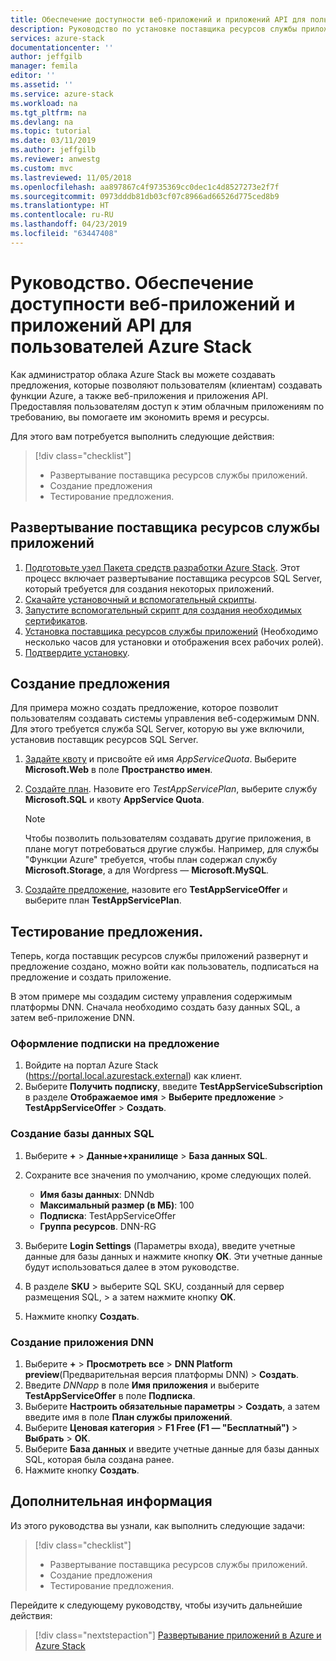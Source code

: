 ```yaml
---
title: Обеспечение доступности веб-приложений и приложений API для пользователей Azure Stack | Документация Майкрософт
description: Руководство по установке поставщика ресурсов службы приложений и созданию предложений, которые дают вашим пользователям Azure Stack возможность создавать веб-приложения и приложения API.
services: azure-stack
documentationcenter: ''
author: jeffgilb
manager: femila
editor: ''
ms.assetid: ''
ms.service: azure-stack
ms.workload: na
ms.tgt_pltfrm: na
ms.devlang: na
ms.topic: tutorial
ms.date: 03/11/2019
ms.author: jeffgilb
ms.reviewer: anwestg
ms.custom: mvc
ms.lastreviewed: 11/05/2018
ms.openlocfilehash: aa897867c4f9735369cc0dec1c4d8527273e2f7f
ms.sourcegitcommit: 0973dddb81db03cf07c8966ad66526d775ced8b9
ms.translationtype: HT
ms.contentlocale: ru-RU
ms.lasthandoff: 04/23/2019
ms.locfileid: "63447408"
---
```

# <a name="tutorial-make-web-and-api-apps-available-to-your-azure-stack-users"></a>Руководство. Обеспечение доступности веб-приложений и приложений API для пользователей Azure Stack

Как администратор облака Azure Stack вы можете создавать предложения, которые позволяют пользователям (клиентам) создавать функции Azure, а также веб-приложения и приложения API. Предоставляя пользователям доступ к этим облачным приложениям по требованию, вы помогаете им экономить время и ресурсы.

Для этого вам потребуется выполнить следующие действия:

> [!div class="checklist"]
> * Развертывание поставщика ресурсов службы приложений.
> * Создание предложения
> * Тестирование предложения.

## <a name="deploy-the-app-service-resource-provider"></a>Развертывание поставщика ресурсов службы приложений

1. [Подготовьте узел Пакета средств разработки Azure Stack](azure-stack-app-service-before-you-get-started.md). Этот процесс включает развертывание поставщика ресурсов SQL Server, который требуется для создания некоторых приложений.
2. [Скачайте установочный и вспомогательный скрипты](azure-stack-app-service-deploy.md).
3. [Запустите вспомогательный скрипт для создания необходимых сертификатов](azure-stack-app-service-deploy.md).
4. [Установка поставщика ресурсов службы приложений](azure-stack-app-service-deploy.md) (Необходимо несколько часов для установки и отображения всех рабочих ролей).
5. [Подтвердите установку](azure-stack-app-service-deploy.md#validate-the-app-service-on-azure-stack-installation).

## <a name="create-an-offer"></a>Создание предложения

Для примера можно создать предложение, которое позволит пользователям создавать системы управления веб-содержимым DNN. Для этого требуется служба SQL Server, которую вы уже включили, установив поставщик ресурсов SQL Server.

1.  [Задайте квоту](azure-stack-plan-offer-quota-overview.md ) и присвойте ей имя *AppServiceQuota*. Выберите **Microsoft.Web** в поле **Пространство имен**.
2.  [Создайте план](azure-stack-create-plan.md). Назовите его *TestAppServicePlan*, выберите службу **Microsoft.SQL** и квоту **AppService Quota**.

    > [!NOTE]
    > Чтобы позволить пользователям создавать другие приложения, в плане могут потребоваться другие службы. Например, для службы "Функции Azure" требуется, чтобы план содержал службу **Microsoft.Storage**, а для Wordpress — **Microsoft.MySQL**.

3.  [Создайте предложение](azure-stack-create-offer.md), назовите его **TestAppServiceOffer** и выберите план **TestAppServicePlan**.

## <a name="test-the-offer"></a>Тестирование предложения.

Теперь, когда поставщик ресурсов службы приложений развернут и предложение создано, можно войти как пользователь, подписаться на предложение и создать приложение.

В этом примере мы создадим систему управления содержимым платформы DNN. Сначала необходимо создать базу данных SQL, а затем веб-приложение DNN.

### <a name="subscribe-to-the-offer"></a>Оформление подписки на предложение

1. Войдите на портал Azure Stack (https://portal.local.azurestack.external) как клиент.
2. Выберите **Получить подписку**, введите **TestAppServiceSubscription** в разделе **Отображаемое имя** > **Выберите предложение** > **TestAppServiceOffer** > **Создать**.

### <a name="create-a-sql-database"></a>Создание базы данных SQL

1. Выберите **+** > **Данные+хранилище** > **База данных SQL**.
2. Сохраните все значения по умолчанию, кроме следующих полей.

    - **Имя базы данных**: DNNdb
    - **Максимальный размер (в МБ)**: 100
    - **Подписка**: TestAppServiceOffer
    - **Группа ресурсов**. DNN-RG

3. Выберите **Login Settings** (Параметры входа), введите учетные данные для базы данных и нажмите кнопку **ОК**. Эти учетные данные будут использоваться далее в этом руководстве.
4. В разделе **SKU** > выберите SQL SKU, созданный для сервер размещения SQL, > а затем нажмите кнопку **OK**.
5. Нажмите кнопку **Создать**.

### <a name="create-a-dnn-app"></a>Создание приложения DNN

1. Выберите **+** > **Просмотреть все** > **DNN Platform preview**(Предварительная версия платформы DNN) > **Создать**.
2. Введите *DNNapp* в поле **Имя приложения** и выберите **TestAppServiceOffer** в поле **Подписка**.
3. Выберите **Настроить обязательные параметры** > **Создать**, а затем введите имя в поле **План службы приложений**.
4. Выберите **Ценовая категория** > **F1 Free (F1 — "Бесплатный")** > **Выбрать** > **ОК**.
5. Выберите **База данных** и введите учетные данные для базы данных SQL, которая была создана ранее.
6. Нажмите кнопку **Создать**.

## <a name="next-steps"></a>Дополнительная информация

Из этого руководства вы узнали, как выполнить следующие задачи:

> [!div class="checklist"]
> * Развертывание поставщика ресурсов службы приложений.
> * Создание предложения
> * Тестирование предложения.

Перейдите к следующему руководству, чтобы изучить дальнейшие действия:

> [!div class="nextstepaction"]
> [Развертывание приложений в Azure и Azure Stack](../user/azure-stack-solution-pipeline.md)

